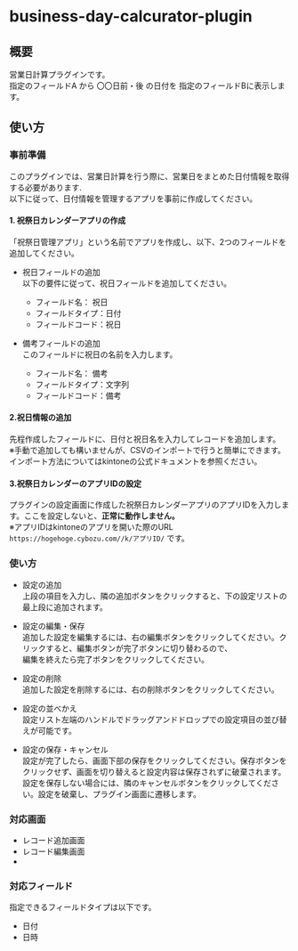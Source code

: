 # business-day-calcurator-plugin

## 概要
営業日計算プラグインです。  
指定のフィールドA から 〇〇日前・後 の日付を 指定のフィールドBに表示します。

## 使い方
### 事前準備
このプラグインでは、営業日計算を行う際に、営業日をまとめた日付情報を取得する必要があります.  
以下に従って、日付情報を管理するアプリを事前に作成してください。

#### 1. 祝祭日カレンダーアプリの作成  
「祝祭日管理アプリ」という名前でアプリを作成し、以下、2つのフィールドを追加してください。

- 祝日フィールドの追加   
    以下の要件に従って、祝日フィールドを追加してください。  
    - フィールド名： 祝日
    - フィールドタイプ：日付
    - フィールドコード：祝日   

-  備考フィールドの追加  
    このフィールドに祝日の名前を入力します。  
    - フィールド名： 備考
    - フィールドタイプ：文字列
    - フィールドコード：備考   

#### 2.祝日情報の追加
先程作成したフィールドに、日付と祝日名を入力してレコードを追加します。  
※手動で追加しても構いませんが、CSVのインポートで行うと簡単にできます。インポート方法についてはkintoneの公式ドキュメントを参照ください。

#### 3.祝祭日カレンダーのアプリIDの設定
プラグインの設定画面に作成した祝祭日カレンダーアプリのアプリIDを入力します。ここを設定しないと、**正常に動作しません。**  
※アプリIDはkintoneのアプリを開いた際のURL `https://hogehoge.cybozu.com//k/アプリID/` です。

### 使い方
- 設定の追加  
上段の項目を入力し、隣の追加ボタンをクリックすると、下の設定リストの最上段に追加されます。

- 設定の編集・保存  
追加した設定を編集するには、右の編集ボタンをクリックしてください。クリックすると、編集ボタンが完了ボタンに切り替わるので、  
編集を終えたら完了ボタンをクリックしてください。

- 設定の削除  
  追加した設定を削除するには、右の削除ボタンをクリックしてください。

- 設定の並べかえ  
設定リスト左端のハンドルでドラッグアンドドロップでの設定項目の並び替えが可能です。

- 設定の保存・キャンセル  
設定が完了したら、画面下部の保存をクリックしてください。保存ボタンをクリックせず、画面を切り替えると設定内容は保存されずに破棄されます。  
設定を保存しない場合には、隣のキャンセルボタンをクリックしてください。設定を破棄し、プラグイン画面に遷移します。

### 対応画面
- レコード追加画面
- レコード編集画面
- 
### 対応フィールド
指定できるフィールドタイプは以下です。
- 日付
- 日時